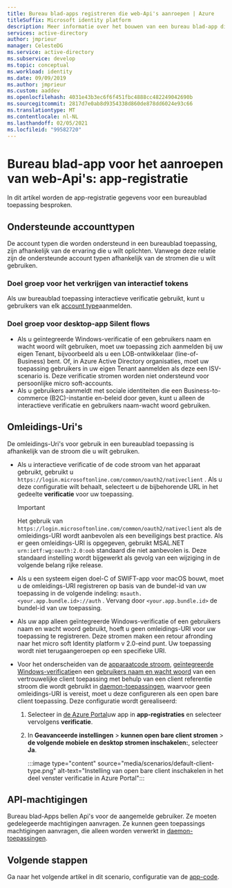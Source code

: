 ```yaml
---
title: Bureau blad-apps registreren die web-Api's aanroepen | Azure
titleSuffix: Microsoft identity platform
description: Meer informatie over het bouwen van een bureau blad-app die web-Api's aanroept (app-registratie)
services: active-directory
author: jmprieur
manager: CelesteDG
ms.service: active-directory
ms.subservice: develop
ms.topic: conceptual
ms.workload: identity
ms.date: 09/09/2019
ms.author: jmprieur
ms.custom: aaddev
ms.openlocfilehash: 4031e43b3ec6f6f451fbc4888cc482249042690b
ms.sourcegitcommit: 2817d7e0ab8d9354338d860de878dd6024e93c66
ms.translationtype: MT
ms.contentlocale: nl-NL
ms.lasthandoff: 02/05/2021
ms.locfileid: "99582720"
---
```

# <a name="desktop-app-that-calls-web-apis-app-registration"></a>Bureau blad-app voor het aanroepen van web-Api's: app-registratie

In dit artikel worden de app-registratie gegevens voor een bureaublad toepassing besproken.

## <a name="supported-account-types"></a>Ondersteunde accounttypen

De account typen die worden ondersteund in een bureaublad toepassing, zijn afhankelijk van de ervaring die u wilt oplichten. Vanwege deze relatie zijn de ondersteunde account typen afhankelijk van de stromen die u wilt gebruiken.

### <a name="audience-for-interactive-token-acquisition"></a>Doel groep voor het verkrijgen van interactief tokens

Als uw bureaublad toepassing interactieve verificatie gebruikt, kunt u gebruikers van elk [account type](quickstart-register-app.md)aanmelden.

### <a name="audience-for-desktop-app-silent-flows"></a>Doel groep voor desktop-app Silent flows

- Als u geïntegreerde Windows-verificatie of een gebruikers naam en wacht woord wilt gebruiken, moet uw toepassing zich aanmelden bij uw eigen Tenant, bijvoorbeeld als u een LOB-ontwikkelaar (line-of-Business) bent. Of, in Azure Active Directory organisaties, moet uw toepassing gebruikers in uw eigen Tenant aanmelden als deze een ISV-scenario is. Deze verificatie stromen worden niet ondersteund voor persoonlijke micro soft-accounts.
- Als u gebruikers aanmeldt met sociale identiteiten die een Business-to-commerce (B2C)-instantie en-beleid door geven, kunt u alleen de interactieve verificatie en gebruikers naam-wacht woord gebruiken.

## <a name="redirect-uris"></a>Omleidings-Uri's

De omleidings-Uri's voor gebruik in een bureaublad toepassing is afhankelijk van de stroom die u wilt gebruiken.

- Als u interactieve verificatie of de code stroom van het apparaat gebruikt, gebruikt u `https://login.microsoftonline.com/common/oauth2/nativeclient` . Als u deze configuratie wilt behaalt, selecteert u de bijbehorende URL in het gedeelte **verificatie** voor uw toepassing.

  > [!IMPORTANT]
  > Het gebruik van `https://login.microsoftonline.com/common/oauth2/nativeclient` als de omleidings-URI wordt aanbevolen als een beveiligings best practice.  Als er geen omleidings-URI is opgegeven, gebruikt MSAL.NET `urn:ietf:wg:oauth:2.0:oob` standaard die niet aanbevolen is.  Deze standaard instelling wordt bijgewerkt als gevolg van een wijziging in de volgende belang rijke release.

- Als u een systeem eigen doel-C of SWIFT-app voor macOS bouwt, moet u de omleidings-URI registreren op basis van de bundel-id van uw toepassing in de volgende indeling: `msauth.<your.app.bundle.id>://auth` . Vervang door `<your.app.bundle.id>` de bundel-id van uw toepassing.
- Als uw app alleen geïntegreerde Windows-verificatie of een gebruikers naam en wacht woord gebruikt, hoeft u geen omleidings-URI voor uw toepassing te registreren. Deze stromen maken een retour afronding naar het micro soft Identity platform v 2.0-eind punt. Uw toepassing wordt niet terugaangeroepen op een specifieke URI.
- Voor het onderscheiden van de [apparaatcode stroom](scenario-desktop-acquire-token.md#device-code-flow), [geïntegreerde Windows-verificatie](scenario-desktop-acquire-token.md#integrated-windows-authentication)en een [gebruikers naam en wacht woord](scenario-desktop-acquire-token.md#username-and-password) van een vertrouwelijke client toepassing met behulp van een client referentie stroom die wordt gebruikt in [daemon-toepassingen](scenario-daemon-overview.md), waarvoor geen omleidings-URI is vereist, moet u deze configureren als een open bare client toepassing. Deze configuratie wordt gerealiseerd:

    1. Selecteer in <a href="https://portal.azure.com/" target="_blank">de <span class="docon docon-navigate-external x-hidden-focus"></span> Azure Portal</a>uw app in **app-registraties** en selecteer vervolgens **verificatie**.
    1. In **Geavanceerde instellingen**  >  **kunnen open bare client stromen**  >  **de volgende mobiele en desktop stromen inschakelen:**, selecteer **Ja**.

        :::image type="content" source="media/scenarios/default-client-type.png" alt-text="Instelling van open bare client inschakelen in het deel venster verificatie in Azure Portal":::

## <a name="api-permissions"></a>API-machtigingen

Bureau blad-Apps bellen Api's voor de aangemelde gebruiker. Ze moeten gedelegeerde machtigingen aanvragen. Ze kunnen geen toepassings machtigingen aanvragen, die alleen worden verwerkt in [daemon-toepassingen](scenario-daemon-overview.md).

## <a name="next-steps"></a>Volgende stappen

Ga naar het volgende artikel in dit scenario, configuratie van de [app-code](scenario-desktop-app-configuration.md).
